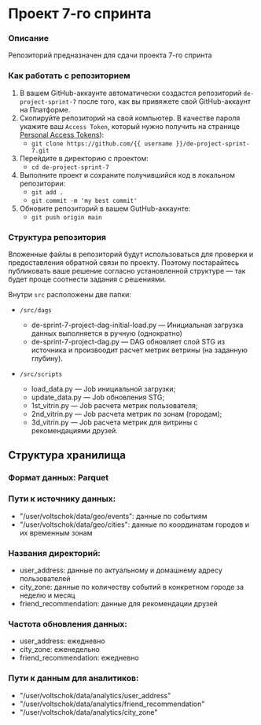 # Проект 7-го спринта

### Описание
Репозиторий предназначен для сдачи проекта 7-го спринта

### Как работать с репозиторием
1. В вашем GitHub-аккаунте автоматически создастся репозиторий `de-project-sprint-7` после того, как вы привяжете свой GitHub-аккаунт на Платформе.
2. Скопируйте репозиторий на свой компьютер. В качестве пароля укажите ваш `Access Token`, который нужно получить на странице [Personal Access Tokens](https://github.com/settings/tokens)):
	* `git clone https://github.com/{{ username }}/de-project-sprint-7.git`
3. Перейдите в директорию с проектом: 
	* `cd de-project-sprint-7`
4. Выполните проект и сохраните получившийся код в локальном репозитории:
	* `git add .`
	* `git commit -m 'my best commit'`
5. Обновите репозиторий в вашем GutHub-аккаунте:
	* `git push origin main`

### Структура репозитория
Вложенные файлы в репозиторий будут использоваться для проверки и предоставления обратной связи по проекту. Поэтому постарайтесь публиковать ваше решение согласно установленной структуре — так будет проще соотнести задания с решениями.

Внутри `src` расположены две папки:
- `/src/dags`
	- de-sprint-7-project-dag-initial-load.py — Инициальная загрузка данных выполняется в ручную (однократно)
	- de-sprint-7-project-dag.py — DAG обновляет слой STG из источника и произвоодит расчет метрик ветрины (на заданную глубину).
- `/src/scripts`

    - load_data.py — Job инициальной загрузки;
    - update_data.py — Job обновления STG;
    - 1st_vitrin.py — Job расчета метрик пользователя;
    - 2nd_vitrin.py — Job расчета метрик по зонам (городам);
    - 3d_vitrin.py — Job расчета метрик для витрины с рекомендациями друзей.

## Структура хранилища

### Формат данных: Parquet

### Пути к источнику данных:
 - "/user/voltschok/data/geo/events": данные по событиям
 - "/user/voltschok/data/geo/cities": данные по координатам городов и их временным зонам

### Названия директорий:
 - user_address: данные по актуальному и домашнему адресу пользователей
 - city_zone: данные по количеству событий в конкретном городе за неделю и месяц
 - friend_recommendation: данные для рекомендации друзей
   
### Частота обновления данных:
 - user_address: ежедневно
 - city_zone: еженедельно
 - friend_recommendation: ежедневно

### Пути к данным для аналитиков:
 - "/user/voltschok/data/analytics/user_address"
 - "/user/voltschok/data/analytics/friend_recommendation"
 - "/user/voltschok/data/analytics/city_zone"
 
